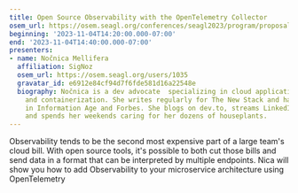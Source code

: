 ```yaml
---
title: Open Source Observability with the OpenTelemetry Collector
osem_url: https://osem.seagl.org/conferences/seagl2023/program/proposals/994
beginning: '2023-11-04T14:20:00.000-07:00'
end: '2023-11-04T14:40:00.000-07:00'
presenters:
- name: Nočnica Mellifera
  affiliation: SigNoz
  osem_url: https://osem.seagl.org/users/1035
  gravatar_id: e6912e84cf94d7f6fde581d16a22548e
  biography: Nočnica is a dev advocate  specializing in cloud applications, serverless,
    and containerization. She writes regularly for The New Stack and has been published
    in Information Age and Forbes. She blogs on dev.to, streams LinkedIn and YouTube,
    and spends her weekends caring for her dozens of houseplants.
---
```


Observability tends to be the second most expensive part of a large team's cloud bill. With open source tools, it's possible to both cut those bills and send data in a format that can be interpreted by multiple endpoints. Nica will show you how to add Observability to your microservice architecture using OpenTelemetry
